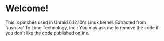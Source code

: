 # Welcome!
This is patches used in Unraid 6.12.10's Linux kernel. Extracted from '/usr/src'
To Lime Technology, Inc.: You may ask me to remove the code if you don't like the code published online.
